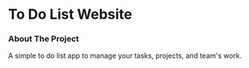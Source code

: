 # To Do List Website
 
### About The Project
A simple to do list app to manage your tasks, projects, and team's work.

